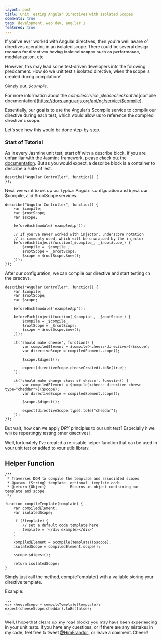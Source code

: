 ```yaml
---
layout: post
title: Unit Testing Angular Directives with Isolated Scopes
comments: true
tags: development, web dev, angular 1
featured: true
---
```

If you've ever worked with Angular directives, then you're well aware of directives operating in an isolated scope. There could be several design reasons for directives having isolated scopes such as performance, modularization, etc.

However, this may lead some test-driven developers into the following predicament. How do we unit test a isolated directive, when the scope is created during compilation?

Simply put, *$compile*.

For more information about the $compile service, please check out the [$compile documentation](https://docs.angularjs.org/api/ng/service/$compile).

Essentially, our goal is to use the Angular's $compile service to compile our directive during each test, which would allow us to reference the compiled directive's scope.

Let's see how this would be done step-by-step.

### Start of Tutorial

As in every Jasmine unit test, start off with a describe block, if you are unfamiliar with the Jasmine framework, please check out the [documentation](http://jasmine.github.io/). But as you would expect, a describe block is a container to describe a suite of test.

```
describe("Angular Controller", function() {
});
```

Next, we want to set up our typical Angular configuration and inject our $compile, and $rootScope services.

```
describe("Angular Controller", function() {
    var $compile;
    var $rootScope;
    var $scope;

    beforeEach(module('exampleApp'));

    // If you've never worked with injector, underscore notation
    // is commonly used, which will be unwrapped by the injector
    beforeEach(inject(function(_$compile_, _$rootScope_) {
        $compile = _$compile_;
        $rootScope = _$rootScope;
        $scope = $rootScope.$new();
    }));
});
```

After our configuration, we can compile our directive and start testing on the directive.

```
describe("Angular Controller", function() {
    var $compile;
    var $rootScope;
    var $scope;

    beforeEach(module('exampleApp'));

    beforeEach(inject(function(_$compile_, _$rootScope_) {
        $compile = _$compile_;
        $rootScope = _$rootScope;
        $scope = $rootScope.$new();
    }));

    it('should make cheese', function() {
        var compiledElement = $compile(<cheese-directive>)($scope);
        var directiveScope = compiledElement.scope();

        $scope.$digest();

        expect(directiveScope.cheeseCreated).toBe(true);
    });

    it('should make change state of cheese', function() {
        var compiledElement = $compile(<cheese-directive cheese-type="cheddar">)($scope);
        var directiveScope = compiledElement.scope();

        $scope.$digest();

        expect(directiveScope.type).toBe("cheddar");
    });
});
```

But wait, how can we apply *DRY* principles to our unit test? Especially if we will be repeatingly testing other directives?

Well, fortunately I've created a re-usable helper function that can be used in your unit test or added to your utils library.

## Helper Function

```
/**
 * Traverses DOM to compile the template and associated scopes
 * @param  {String} template  optional, template code
 * @return {Object}           Returns an object containing our template and scope
 */

function compileTemplate(template) {
    var compiledElement;
    var isolatedScope;

    if (!template) {
        // set a default code template here
        template = '</div example></div>'
    }

    compiledElement = $compile(template)($scope);
    isolatedScope = compiledElement.scope();

    $scope.$digest();

    return isolatedScope;
}
```

Simply just call the method, compileTemplate() with a variable storing your directive template.

Example:

```
...
var cheeseScope = compileTemplate(template);
expect(cheeseScope.cheddar).toBe(false);
...
```


Well, I hope that clears up any road blocks you may have been experiencing in your unit tests. If you have any questions, or if there are any mistakes in my code, feel free to tweet [@HimBrandon](https://twitter.com/HimBrandon), or leave a comment. Cheers!
